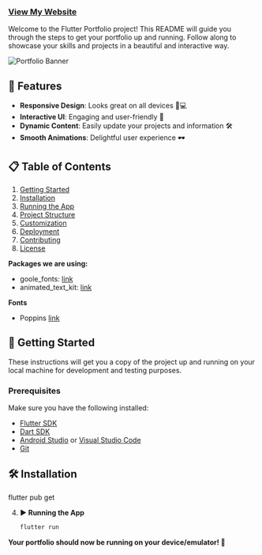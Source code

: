 ### **[View My Website]()**

Welcome to the Flutter Portfolio project! This README will guide you through the steps to get your portfolio up and running. Follow along to showcase your skills and projects in a beautiful and interactive way.

![Portfolio Banner](images/banner.gif)

## 🚀 Features

- **Responsive Design**: Looks great on all devices 📱💻
- **Interactive UI**: Engaging and user-friendly 🎨
- **Dynamic Content**: Easily update your projects and information 🛠️
- **Smooth Animations**: Delightful user experience 🕶️

## 📋 Table of Contents

1. [Getting Started](#getting-started)
2. [Installation](#installation)
3. [Running the App](#running-the-app)
4. [Project Structure](#project-structure)
5. [Customization](#customization)
6. [Deployment](#deployment)
7. [Contributing](#contributing)
8. [License](#license)

**Packages we are using:**

- goole_fonts: [link](https://pub.dev/packages/google_fonts)
- animated_text_kit: [link](https://pub.dev/packages/animated_text_kit)

**Fonts**

- Poppins [link](https://fonts.google.com/specimen/Poppins)

## 🔧 Getting Started

These instructions will get you a copy of the project up and running on your local machine for development and testing purposes.

### Prerequisites

Make sure you have the following installed:
- [Flutter SDK](https://flutter.dev/docs/get-started/install)
- [Dart SDK](https://dart.dev/get-dart/archive)
- [Android Studio](https://developer.android.com/studio) or [Visual Studio Code](https://code.visualstudio.com/)
- [Git](https://git-scm.com/)

## 🛠️ Installation

   flutter pub get

4. **▶️ Running the App**

   ```sh
   flutter run

**Your portfolio should now be running on your device/emulator! 🎉**

